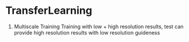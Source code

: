 # TransferLearning

1. Multiscale Training
Training with low + high resolution results, test can provide high resolution results with low resolution guideness



